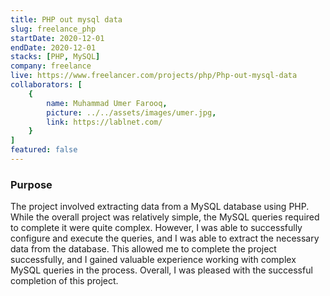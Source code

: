 ```yaml
---
title: PHP out mysql data
slug: freelance_php
startDate: 2020-12-01
endDate: 2020-12-01
stacks: [PHP, MySQL]
company: freelance
live: https://www.freelancer.com/projects/php/Php-out-mysql-data
collaborators: [
    {
        name: Muhammad Umer Farooq,
        picture: ../../assets/images/umer.jpg,
        link: https://lablnet.com/
    }
]
featured: false
---
```


### Purpose
The project involved extracting data from a MySQL database using PHP. While the overall project was relatively simple, the MySQL queries required to complete it were quite complex. However, I was able to successfully configure and execute the queries, and I was able to extract the necessary data from the database. This allowed me to complete the project successfully, and I gained valuable experience working with complex MySQL queries in the process. Overall, I was pleased with the successful completion of this project.
